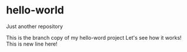 # hello-world
Just another repository

This is the branch copy of my hello-word project
Let's see how it works!
This is new line here!
